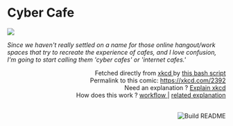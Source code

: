 # <b>Cyber Cafe</b>

[![](https://imgs.xkcd.com/comics/cyber_cafe.png)](https://xkcd.com/2392)

<i>Since we haven&#39;t really settled on a name for those online hangout/work spaces that try to recreate the experience of cafes, and I love confusion, I&#39;m going to start calling them &#39;cyber cafes&#39; or &#39;internet cafes.&#39;</i>

<div align="right">
  Fetched directly from
  <a href="https://xkcd.com">
    xkcd
  </a>
  by
  <a href="https://github.com/Vanille-N/Vanille-N/blob/master/fetch">
    this bash script
  </a>
</div>
<div align="right">
  Permalink to this comic:
  <a href="https://xkcd.com/2392">
    https://xkcd.com/2392
  </a>
</div>
<div align="right">
  Need an explanation ?
  <a href="https://www.explainxkcd.com/wiki/index.php/2392">
    Explain xkcd
  </a>
</div>
<div align="right">
  How does this work ?
  <a href="https://github.com/Vanille-N/Vanille-N/blob/master/.github/workflows/build.yml">
    workflow
  </a>
  |
  <a href="https://simonwillison.net/2020/Jul/10/self-updating-profile-readme/">
    related explanation
  </a>
</div><br>

<a href="https://github.com/Vanille-N/Vanille-N/actions"><img src="https://github.com/Vanille-N/Vanille-N/workflows/Build%20README/badge.svg" align="right" alt="Build README"></a>
